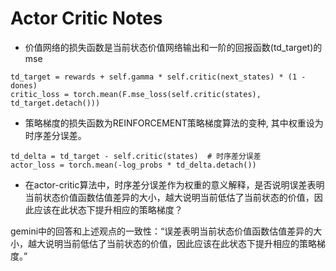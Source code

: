 # Actor Critic Notes

- 价值网络的损失函数是当前状态价值网络输出和一阶的回报函数(td_target)的mse

```
td_target = rewards + self.gamma * self.critic(next_states) * (1 -dones)
critic_loss = torch.mean(F.mse_loss(self.critic(states), td_target.detach()))
```
- 策略梯度的损失函数为REINFORCEMENT策略梯度算法的变种, 其中权重设为时序差分误差。

```
td_delta = td_target - self.critic(states)  # 时序差分误差
actor_loss = torch.mean(-log_probs * td_delta.detach())
```

- 在actor-critic算法中，时序差分误差作为权重的意义解释，是否说明误差表明当前状态价值函数估值差异的大小，越大说明当前低估了当前状态的价值，因此应该在此状态下提升相应的策略梯度？

gemini中的回答和上述观点的一致性：“误差表明当前状态价值函数估值差异的大小，越大说明当前低估了当前状态的价值，因此应该在此状态下提升相应的策略梯度。”